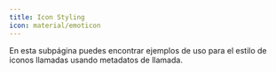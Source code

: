 ```yaml
---
title: Icon Styling
icon: material/emoticon
---
```


En esta subpágina puedes encontrar ejemplos de uso para el estilo de iconos
llamadas usando metadatos de llamada.

